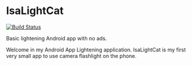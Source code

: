 # IsaLightCat

[![Build Status](https://dev.azure.com/alexousky/CatFlashLight/_apis/build/status/alexousky.IsaLightCat?branchName=master)](https://dev.azure.com/alexousky/CatFlashLight/_build/latest?definitionId=3?branchName=master)

Basic lightening Android app with no ads.

Welcome in my Android App Lightening application. IsaLightCat is my first very small app to use camera flashlight on the phone.
